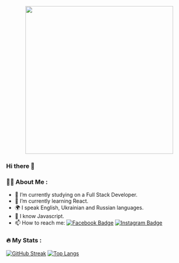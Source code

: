 

<div id="header" align="center">
  <img src="https://media.giphy.com/media/QHE5gWI0QjqF2/giphy.gif" width="400"/>
</div>
<!--<div id="badges" align="center">
  <img src="https://img.shields.io/badge/LinkedIn-blue?style=for-the-badge&logo=linkedin&logoColor=white" alt="LinkedIn Badge"/>
  <img src="https://img.shields.io/badge/Instagram-red?style=for-the-badge&logo=instagram&logoColor=white" alt="Instagram Badge"/>
  <img src="https://img.shields.io/badge/Facebook-blue?style=for-the-badge&logo=facebook&logoColor=white" alt="Facebook Badge"/>
</div>-->
<div align="center">
<img src="https://komarev.com/ghpvc/?username=EkaterinaKononenko&style=flat-square&color=blue" alt=""/>
  </div>
  

### Hi there 👋
### :woman_technologist: About Me :

- 🔭 I’m currently studying on a Full Stack Developer.
- 🌱 I’m currently learning React.
- 🌍 I speak English, Ukrainian and Russian languages.
- 💬 I know Javascript.
- 📫 How to reach me: [![Facebook Badge](https://img.shields.io/badge/-Facebook-blue?style=flat&logo=Facebook&logoColor=white)](https://www.facebook.com/profile.php?id=100053421090984) [![Instagram Badge](https://img.shields.io/badge/-Instagram-red?style=flat&logo=Instagram&logoColor=white)](https://www.instagram.com/ekaterysha_/)



### :fire: My Stats :
[![GitHub Streak](http://github-readme-streak-stats.herokuapp.com?user=EkaterinaKononenko&theme=dark&background=000000)](https://git.io/streak-stats)
[![Top Langs](https://github-readme-stats.vercel.app/api/top-langs/?username=EkaterinaKononenko&layout=compact&theme=vision-friendly-dark)](https://github.com/EkaterinaKononenko/EkaterinaKononenko/blob/main/README.md)


